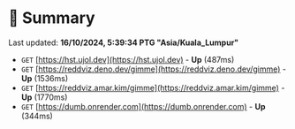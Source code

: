 # 📖 Summary
Last updated: **16/10/2024, 5:39:34 PTG "Asia/Kuala_Lumpur"**

- `GET` [https://hst.ujol.dev](https://hst.ujol.dev) - **Up** (487ms)
- `GET` [https://reddviz.deno.dev/gimme](https://reddviz.deno.dev/gimme) - **Up** (1536ms)
- `GET` [https://reddviz.amar.kim/gimme](https://reddviz.amar.kim/gimme) - **Up** (1770ms)
- `GET` [https://dumb.onrender.com](https://dumb.onrender.com) - **Up** (344ms)
